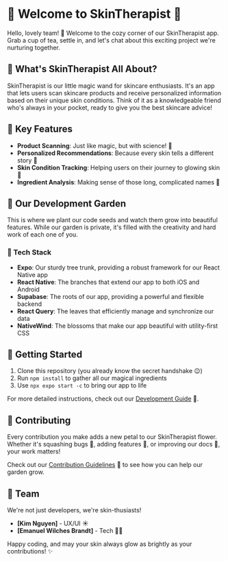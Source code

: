 # 🌿 Welcome to SkinTherapist 🌿

Hello, lovely team! 👋 Welcome to the cozy corner of our SkinTherapist app. Grab a cup of tea, settle in, and let's chat about this exciting project we're nurturing together.

## 🌟 What's SkinTherapist All About?

SkinTherapist is our little magic wand for skincare enthusiasts. It's an app that lets users scan skincare products and receive personalized information based on their unique skin conditions. Think of it as a knowledgeable friend who's always in your pocket, ready to give you the best skincare advice!

## 🌼 Key Features

- **Product Scanning**: Just like magic, but with science! 📸
- **Personalized Recommendations**: Because every skin tells a different story 💖
- **Skin Condition Tracking**: Helping users on their journey to glowing skin 🌟
- **Ingredient Analysis**: Making sense of those long, complicated names 🧪

## 🌱 Our Development Garden

This is where we plant our code seeds and watch them grow into beautiful features. While our garden is private, it's filled with the creativity and hard work of each one of you.

### 🍃 Tech Stack

- **Expo**: Our sturdy tree trunk, providing a robust framework for our React Native app
- **React Native**: The branches that extend our app to both iOS and Android
- **Supabase**: The roots of our app, providing a powerful and flexible backend
- **React Query**: The leaves that efficiently manage and synchronize our data
- **NativeWind**: The blossoms that make our app beautiful with utility-first CSS

## 🌻 Getting Started

1. Clone this repository (you already know the secret handshake 😉)
2. Run `npm install` to gather all our magical ingredients
3. Use `npx expo start -c` to bring our app to life

For more detailed instructions, check out our [Development Guide](link-to-your-guide) 🚧.

## 🌸 Contributing

Every contribution you make adds a new petal to our SkinTherapist flower. Whether it's squashing bugs 🐛, adding features 🌟, or improving our docs 📝, your work matters!

Check out our [Contribution Guidelines](link-to-guidelines) 🚧 to see how you can help our garden grow.

## 🌿 Team

We're not just developers, we're skin-thusiasts!

- **[Kim Nguyen]** - UX/UI ☀️
- **[Emanuel Wilches Brandt]** - Tech 🧙‍♂️

Happy coding, and may your skin always glow as brightly as your contributions! ✨
